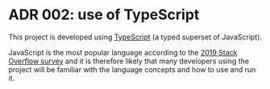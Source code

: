 # ADR 002: use of TypeScript

This project is developed using [TypeScript](https://www.typescriptlang.org/) (a
typed superset of JavaScript).

JavaScript is the most popular language according to the
[2019 Stack Overflow survey](https://insights.stackoverflow.com/survey/2019#technology)
and it is therefore likely that many developers using the project will be
familiar with the language concepts and how to use and run it.
